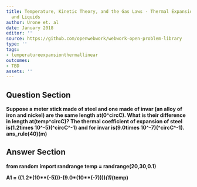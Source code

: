 ```yaml
---
title: Temperature, Kinetic Theory, and the Gas Laws - Thermal Expansion of Solids
  and Liquids
author: Urone et. al
date: January 2018
editor: ''
source: https://github.com/openwebwork/webwork-open-problem-library
type: ''
tags:
- temperatureexpansionthermallinear
outcomes:
- TBD
assets: ''
---
```


## Question Section 

<b>
Suppose a meter stick made of steel and one made of invar (an alloy of iron and nickel) are the same length at(0^circC). What is their difference in length at(temp^circC)? The thermal coefficient of expansion of steel is(1.2times 10^-5)(^circC^-1) and for invar is(9.0times 10^-7)(^circC^-1).
ans_rule(40)(m)



## Answer Section

from random import randrange
temp = randrange(20,30,0.1)

A1 = ((1.2*(10**(-5)))-(9.0*(10**(-7))))*(1)*(temp)